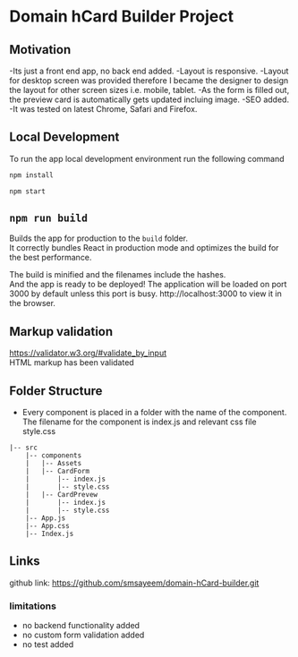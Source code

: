 # Domain hCard Builder Project

## Motivation
  -Its just a front end app, no back end added.
  -Layout is responsive.
  -Layout for desktop screen was provided therefore I became the designer to design the layout for other screen sizes
  i.e. mobile, tablet.
  -As the form is filled out, the preview card is automatically gets updated incluing image.
  -SEO added.
  -It was tested on latest Chrome, Safari and Firefox.

  ## Local Development

To run the app local development environment run the following command

```bash
npm install

npm start
```

## `npm run build`

Builds the app for production to the `build` folder.<br />
It correctly bundles React in production mode and optimizes the build for the best performance.

The build is minified and the filenames include the hashes.<br />
And the app is ready to be deployed!
The application will be loaded on port 3000 by default unless this port is busy. http://localhost:3000 to view it in the browser.

## Markup validation
https://validator.w3.org/#validate_by_input <br />
HTML markup has been validated

## Folder Structure
- Every component is placed in a folder with the name of the component. The filename for the component is index.js and relevant css file style.css

```
|-- src
    |-- components
    |   |-- Assets
    |   |-- CardForm
    |       |-- index.js
    |       |-- style.css
    |   |-- CardPrevew
    |       |-- index.js
    |       |-- style.css
    |-- App.js
    |-- App.css
    |-- Index.js
```
## Links
github link: https://github.com/smsayeem/domain-hCard-builder.git

### limitations
- no backend functionality added
- no custom form validation added
- no test added

